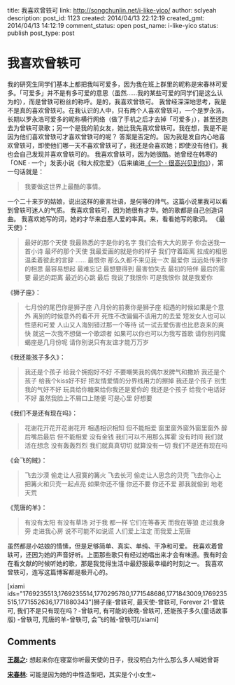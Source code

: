 title: 我喜欢曾轶可
link: http://songchunlin.net/i-like-yico/
author: sclyeah
description: 
post_id: 1123
created: 2014/04/13 22:12:19
created_gmt: 2014/04/13 14:12:19
comment_status: open
post_name: i-like-yico
status: publish
post_type: post

# 我喜欢曾轶可

我的研究生同学们基本上都把我叫可爱多，因为我在班上群里的昵称是宋春林可爱多。「可爱多」并不是有多可爱的意思（虽然……我的某些可爱的同学们是这么认为的），而是曾轶可粉丝的称呼。是的，我喜欢曾轶可。 我曾经深深地思考，我是不是真的喜欢曾轶可。在我认识的人中，只有两个人喜欢曾轶可，一个是罗永浩，长期以罗永浩可爱多的昵称横行网络（做了手机之后才去掉「可爱多」），甚至还跑去为曾轶可录歌；另一个是我的前女友，她比我先喜欢曾轶可。我在想，我是不是因为他们喜欢曾轶可才喜欢曾轶可的呢？ 答案是否定的。 因为我是发自内心地喜欢曾轶可，即使他们哪一天不喜欢曾轶可了，我还是会喜欢她；即使没有他们，我也会自己发现并喜欢曾轶可的。 我喜欢曾轶可，因为她很酷。她曾经在韩寒的「ONE · 一个」发表小说《和大叔恋爱》（后来编进[《一个 · 很高兴见到你》](http://www.amazon.cn/%E9%9F%A9%E5%AF%92MOOK1-%E5%BE%88%E9%AB%98%E5%85%B4%E8%A7%81%E5%88%B0%E4%BD%A0-%E9%9F%A9%E5%AF%92/dp/B00E5TR6TK/ref=tmm_pap_title_0?ie=UTF8&qid=1397396321&sr=8-1)），第一句话就是： 

> 我要做这世界上最酷的事情。

一个二十来岁的姑娘，说出这样的豪言壮语，是何等的帅气。这篇小说里我可以看到曾轶可迷人的气质。 我喜欢曾轶可，因为她很有才华。她的歌都是自己创造词曲。 我喜欢她写的词，她的才华来自惹人爱的率真。来，看看她写的歌词。 《最天使》： 

> 最好的那个天使 我最熟悉的字是你的名字 我们会有大大的房子 你会送我一首小诗 最坏的那个天使 我最爱画的就是你的样子 我们守着距离 拉成的相思 温柔着彼此的言辞 …… 最恨你 那么久都不来见我一次 最爱你 当远处传来你的相思 最容易想起 最难忘记 最想要得到 最害怕失去 最初的陪伴 最后的需要 最远的距离 最近的心跳 最后 我说了我恨你 可是我恨你 就是我爱你

《狮子座》： 

> 七月份的尾巴你是狮子座 八月份的前奏你是狮子座 相遇的时候如果是个意外 离别的时候意外的看不开 死性不改偏偏不该用力的去爱 短发女人也可以性感和可爱 人山又人海别错过那一个等待 试一试去爱伤害也比悲哀来的爽快 就这一次我不想做一个歌颂者 如果可以你也可以为我写首歌 请你别问魔蝎座是几月份呢 请你别说只有友谊才能万万岁

《我还能孩子多久》： 

> 我还是个孩子 给我个拥抱好不好 不要嘲笑我的偶尔发脾气和撒娇 我还是个孩子 给我个kiss好不好 把友情爱情的分界线用力的擦掉 我还是个孩子 别生我的气好不好 玩具给你糖果给你我还是爱你的 我还是个孩子 给我个电话好不好 虽然我脸上不屑口上随便 可是心里 好想要

《我们不是还有现在吗》： 

> 花谢花开花开花谢花开 相遇相识相知 但不能相爱 窗里窗外窗外窗里窗外 醉后嘴后最后 但不能相爱 没有金钱 我们可以不用那么挥霍 没有时间 我们就活在想念 没有轰轰烈烈 我们就真真切切 就算没有一切 我们不是还有现在吗

《会飞的贼》： 

> 飞去沙漠 偷走让人寂寞的篝火 飞去长河 偷走让人思念的贝壳 飞去你心上 把篝火和贝壳一起点亮 如果你还不懂 你还不要 你还不爱 那我就偷到 地老天荒

《荒唐的羊》： 

> 有没有太阳 有没有草场 对于我 都一样 它们在等春天 而我在等狼 走过我身旁 走进我心房 说不可能不如说谎 人们爱上注定 而我爱上荒唐

虽然都是小姑娘的情愫，但是足够简单、真实、单纯、干净和可爱。 我喜欢着曾轶可，还因为她的声音好听。上面那些歌只有经过她唱出来才会有味道。我有时会在看文献的时候听她的歌，那是我觉得生活中最舒服最幸福的时刻之一。 我喜欢曾轶可，连写这篇博客都是极开心的。 

[xiami ids="1769235513,1769235514,1770295780,1771548686,1771843009,1769235515,1771552636,1771880343"]狮子座-曾轶可, 最天使-曾轶可, Forever 21-曾轶可, 我们不是只有现在吗？-曾轶可, 有可能的夜晚-曾轶可, 还能孩子多久(童话故事版) -曾轶可, 荒唐的羊-曾轶可, 会飞的贼-曾轶可[/xiami]

## Comments

**[王磊之](#209 "2014-04-18 16:19:52"):** 想起来你在寝室你听最天使的日子，我没明白为什么那么多人喊她曾哥

**[宋春林](#211 "2014-04-18 17:44:45"):** 可能是因为她的中性造型吧，其实是个小女生~

